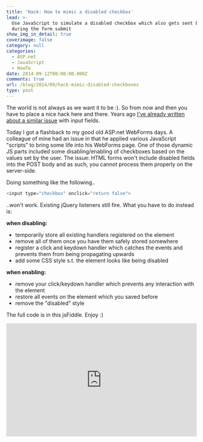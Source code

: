 ```yaml
---
title: 'Hack: How to mimic a disabled checkbox'
lead: >-
  Use JavaScript to simulate a disabled checkbox which also gets sent back
  during the form submit
show_img_in_detail: true
coverimage: false
category: null
categories:
  - ASP.net
  - JavaScript
  - HowTo
date: 2014-09-12T00:00:00.000Z
comments: true
url: /blog/2014/09/hack-mimic-disabled-checkboxes
type: post
---
```


The world is not always as we want it to be :). So from now and then you have to place a nice hack here and there. Years ago [I've already written about a similar issue](/blog/2008/09/revised-changed-values-of-readonly-and/) with input fields.

Today I got a flashback to my good old ASP.net WebForms days. A colleague of mine had an issue in that he applied various JavaScript "scripts" to bring some life into his WebForms page. One of those dynamic JS parts included some disabling/enabling of checkboxes based on the values set by the user. The issue: HTML forms won't include disabled fields into the POST body and as such, you cannot process them properly on the server-side.

Doing something like the following..

```javascript
<input type="checkbox" onclick="return false">
```

..won't work. Existing jQuery listeners still fire. What you have to do instead is:

**when disabling:**

- temporarily store all existing handlers registered on the element
- remove all of them once you have them safely stored somewhere
- register a click and keydown handler which catches the events and prevents them from being propagating upwards
- add some CSS style s.t. the element looks like being disabled

**when enabling:**

- remove your click/keydown handler which prevents any interaction with the element
- restore all events on the element which you saved before
- remove the "disabled" style

The full code is in this jsFiddle. Enjoy :)

<iframe width="100%" height="300" src="http://jsfiddle.net/juristr/uqq3o00k/10/embedded/" allowfullscreen="allowfullscreen" frameborder="0"> </iframe>

